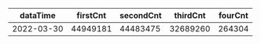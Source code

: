 |dataTime|firstCnt|secondCnt|thirdCnt|fourCnt|
|-|-|-|-|-|
|2022-03-30|44949181|44483475|32689260|264304|